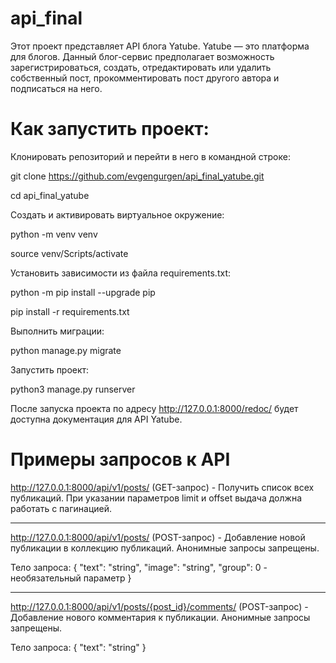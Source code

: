 # api_final

Этот проект представляет API блога Yatube.
Yatube — это платформа для блогов.
Данный блог-сервис предполагает возможность зарегистрироваться, создать, отредактировать или удалить собственный пост, прокомментировать пост другого автора и подписаться на него.


# Как запустить проект:

Клонировать репозиторий и перейти в него в командной строке:

git clone https://github.com/evgengurgen/api_final_yatube.git

cd api_final_yatube

Cоздать и активировать виртуальное окружение:

python -m venv venv

source venv/Scripts/activate

Установить зависимости из файла requirements.txt:

python -m pip install --upgrade pip

pip install -r requirements.txt

Выполнить миграции:

python manage.py migrate

Запустить проект:

python3 manage.py runserver

После запуска проекта по адресу  http://127.0.0.1:8000/redoc/ будет доступна документация для API Yatube.

# Примеры запросов к API

http://127.0.0.1:8000/api/v1/posts/ (GET-запрос) - Получить список всех публикаций. При указании параметров limit и offset выдача должна работать с пагинацией.

_____________________________________________________________________

http://127.0.0.1:8000/api/v1/posts/ (POST-запрос) - Добавление новой публикации в коллекцию публикаций. Анонимные запросы запрещены.

Тело запроса:
{
"text": "string",
"image": "string",
"group": 0          - необязательный параметр
}
_____________________________________________________________________

http://127.0.0.1:8000/api/v1/posts/{post_id}/comments/ (POST-запрос) - Добавление нового комментария к публикации. Анонимные запросы запрещены.

Тело запроса:
{
"text": "string"
}